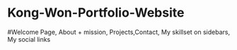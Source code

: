 # Kong-Won-Portfolio-Website

#Welcome Page, About + mission, Projects,Contact, My skillset on sidebars, My social links
